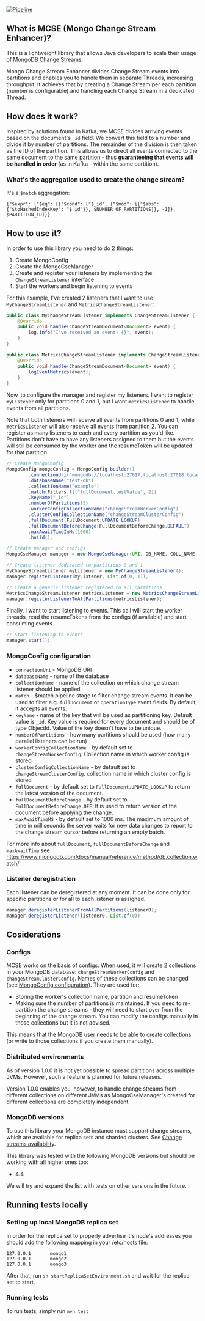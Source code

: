 [![Pipeline][GitHub Acitons badge]][GitHub Acitons link]

## What is MCSE (Mongo Change Stream Enhancer)?

This is a lightweight library that allows Java developers to scale their usage of [MongoDB Change Streams](https://www.mongodb.com/docs/manual/changeStreams/). 

Mongo Change Stream Enhancer divides Change Stream events into partitions and enables you to handle them in separate Threads, increasing throughput. It achieves that by creating a Change Stream per each partition (number is configurable) and handling each Change Stream in a dedicated Thread.

## How does it work?

Inspired by solutions found in Kafka, we MCSE divides arriving events based on the document's `_id` field. We convert this field to a number and divide it by number of partitions. The remainder of the division is then taken as the ID of the partition.
This allows us to direct all events connected to the same document to the same partition - thus **guaranteeing that events will be handled in order** (as in Kafka - within the same partition).

### What's the aggregation used to create the change stream?

It's a `$match` aggregation:

`{"$expr": {"$eq": [{"$cond": ["$_id", {"$mod": [{"$abs": {"$toHashedIndexKey": "$_id"}}, $NUMBER_OF_PARTITIONS]}, -1]}, $PARTITION_ID]}}`
## How to use it?

In order to use this library you need to do 2 things:

1. Create MongoConfig
2. Create the MongoCseManager
3. Create and register your listeners by implementing the `ChangeStreamListener` interface
4. Start the workers and begin listening to events

For this example, I've created 2 listeners that I want to use `MyChangeStreamListener` and `MetricsChangeStreamListener`:

```java
public class MyChangeStreamListener implements ChangeStreamListener {
	@Override
	public void handle(ChangeStreamDocument<Document> event) {
		log.info("I've received an event! {}", event);
	}
}
```

```java
public class MetricsChangeStreamListener implements ChangeStreamListener {
	@Override
	public void handle(ChangeStreamDocument<Document> event) {
		logEventMetrics(event);
	}
}
```

Now, to configure the manager and register my listeners. I want to register `myListener` only for partitions 0 and 1, but I want `metricsListener` to handle events from all partitions.

Note that both listeners will receive all events from partitions 0 and 1, while `metricsListener` will also receive all events from partition 2. You can register as many listeners to each and every partition as you'd like. Partitions don't have to have any listeners assigned to them but the events will still be consumed by the worker and the resumeToken will be updated for that partition.

```java
// Create MongoConfig
MongoConfig mongoConfig = MongoConfig.builder()
		.connectionUri("mongodb://localhost:27017,localhost:27018,localhost:27019/?replicaSet=dbrs&retryWrites=true&w=majority")
		.databaseName("test-db")
		.collectionName("example")
		.match(Filters.lt("fullDocument.testValue", 2))
		.keyName("_id")
		.numberOfPartitions(3)
		.workerConfigCollectionName("changeStreamWorkerConfig")
		.clusterConfigCollectionName("changeStreamClusterConfig")
		.fullDocument(FullDocument.UPDATE_LOOKUP)
		.fullDocumentBeforeChange(FullDocumentBeforeChange.DEFAULT)
		.maxAwaitTimeInMs(1000)
		.build();

// Create manager and configs
MongoCseManager manager = new MongoCseManager(URI, DB_NAME, COLL_NAME, 3);

// Create listener dedicated to partitions 0 and 1
MyChangeStreamListener myListener = new MyChangeStreamListener();
manager.registerListener(myListener, List.of(0, 1));

// Create a generic listener registered to all partitions
MetricsChangeStreamListener metricsListener = new MetricsChangeStreamListener();
manager.registerListenerToAllPartitions(metricsListener);
```

Finally, I want to start listening to events. This call will start the worker threads, read the resumeTokens from the configs (if available) and start consuming events. 

```java
// Start listening to events
manager.start();
```

### MongoConfig configuration

* `connectionUri` - MongoDB URI
* `databaseName` - name of the database
* `collectionName` - name of the collection on which change stream listener should be applied
* `match` - $match pipeline stage to filter change stream events. It can be used to filter e.g. `fullDocument` or `operationType` event fields. By default, it accepts all events.
* `keyName` - name of the key that will be used as partitioning key. Default value is `_id`. Key value is required for every document and should be of type ObjectId. Value of the key doesn't have to be unique.
* `numberOfPartitions` - how many partitions should be used (how many parallel listeners can be run)
* `workerConfigCollectionName` - by default set to `changeStreamWorkerConfig`. Collection name in which worker config is stored
* `clusterConfigCollectionName` - by default set to `changeStreamClusterConfig`. collection name in which cluster config is stored
* `fullDocument` - by default set to `FullDocument.UPDATE_LOOKUP` to return the latest version of the document.
* `fullDocumentBeforeChange` - by default set to `FullDocumentBeforeChange.OFF`. It is used to return version of the document before applying the change.
* `maxAwaitTimeMS` - by default set to 1000 ms. The maximum amount of time in milliseconds the server waits for new data changes to report to the change stream cursor before returning an empty batch.


For more info about `fullDocument`, `fullDocumentBeforeChange` and `maxAwaitTime` see https://www.mongodb.com/docs/manual/reference/method/db.collection.watch/


### Listener deregistration

Each listener can be deregistered at any moment. It can be done only for specific 
partitions or for all to each listener is assigned.

```java
manager.deregisterListenerFromAllPartitions(listener0);
manager.deregisterListener(listener0, List.of(0))
```

## Cosiderations

### Configs

MCSE works on the basis of configs. When used, it will create 2 collections in your MongoDB database: `changeStreamWorkerConfig` and `changeStreamClusterConfig`. Names of these collections can be changed (see [MongoConfig configuration](#mongoconfig-configuration)). They are used for:

* Storing the worker's collection name, partition and resumeToken 
* Making sure the number of partitions is maintained. If you need to re-partition the change streams - they will need to start over from the beginning of the change stream. You can modify the configs manually in those collections but it is not advised.

This means that the MongoDB user needs to be able to create collections (or write to those collections if you create them manually). 

### Distributed environments

As of version 1.0.0 it is not yet possible to spread partitions across multiple JVMs. However, such a feature is planned for future releases.

Version 1.0.0 enables you, however, to handle change streams from different collections on different JVMs as MongoCseManager's created for different collections are completely independent.

### MongoDB versions

To use this library your MongoDB instance must support change streams, which are available for replica sets and sharded clusters.
See [Change streams availability](https://www.mongodb.com/docs/manual/changeStreams/#availability).

This library was tested with the following MongoDB versions but should be working with all higher ones too:

* 4.4

We will try and expand the list with tests on other versions in the future.

## Running tests locally

### Setting up local MongoDB replica set

In order for the replica set to properly advertise it's node's addresses you should add the following mapping in your /etc/hosts file:

```
127.0.0.1       mongo1
127.0.0.1       mongo2
127.0.0.1       mongo3
```

After that, run `sh startReplicaSetEnvironment.sh` and wait for the replica set to start.

### Running tests

To run tests, simply run `mvn test` 

[GitHub Acitons badge]: https://github.com/gravity9-tech/mongocdc/actions/workflows/maven.yml/badge.svg?branch=main

[GitHub Acitons link]: https://github.com/gravity9-tech/mongocdc/actions/workflows/maven.yml
